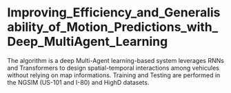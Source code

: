 # Improving_Efficiency_and_Generalisability_of_Motion_Predictions_with_Deep_MultiAgent_Learning
The algorithm is a deep Multi-Agent learning-based system leverages RNNs and Transformers to design spatial-temporal interactions among vehicules without relying on map informations. Training and Testing are performed in the NGSIM (US-101 and I-80) and HighD datasets.
